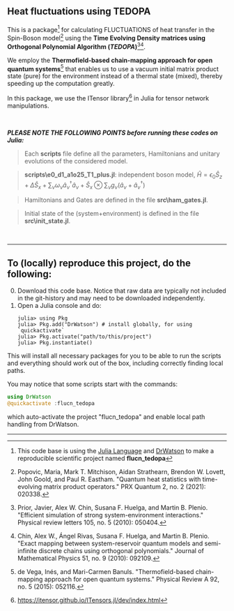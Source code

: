 ## Heat fluctuations using TEDOPA 

This is a package[^SBmodel] for calculating FLUCTUATIONS of heat transfer in the Spin-Boson model[^PRX2020] using the **Time Evolving Density matrices using Orthogonal Polynomial Algorithm (_TEDOPA_)**[^Prior2010][^Chin2010]. 

We employ the **Thermofield-based chain-mapping approach for open quantum systems**[^PRA2015] that enables us to use a vacuum initial matrix product state (pure) for the environment instead of a thermal state (mixed), thereby speeding up the computation greatly.

In this package, we use the ITensor library[^Itensor] in Julia for tensor network manipulations.
&nbsp;
&NewLine;

&nbsp;

***PLEASE NOTE THE FOLLOWING POINTS before running these codes on Julia:***

> Each **scripts** file define all the parameters, Hamiltonians and unitary evolutions of the considered model.

> **scripts\e0_d1_a1o25_T1_plus.jl**: independent boson model, $\hat{H} = \epsilon_0 \hat{S}_z +\Delta \hat{S}_x  + \sum_{\nu} \omega_{\nu} \hat{a}^{\dagger}_{\nu} \hat{a}_{\nu} + \hat{S}_x \otimes \sum\nolimits_{\nu} g_{\nu} ( \hat{a}_{\nu} + \hat{a}^{\dagger}_{\nu} )$

> Hamiltonians and Gates are defined in the file **src\ham_gates.jl**.

> Initial state of the (system+environment) is defined in the file **src\init_state.jl**.


&nbsp;
&NewLine;

**************************************************************************
[^SBmodel]: This code base is using the [Julia Language](https://julialang.org/) and 
[DrWatson](https://juliadynamics.github.io/DrWatson.jl/stable/) to make 
a reproducible scientific project named **flucn_tedopa**


[^PRX2020]: Popovic, Maria, Mark T. Mitchison, Aidan Strathearn, Brendon W. Lovett, John Goold, and Paul R. Eastham. "Quantum heat statistics with time-evolving matrix product operators." PRX Quantum 2, no. 2 (2021): 020338.

[^Prior2010]: Prior, Javier, Alex W. Chin, Susana F. Huelga, and Martin B. Plenio. "Efficient simulation of strong system-environment interactions." Physical review letters 105, no. 5 (2010): 050404.

[^Chin2010]: Chin, Alex W., Ángel Rivas, Susana F. Huelga, and Martin B. Plenio. "Exact mapping between system-reservoir quantum models and semi-infinite discrete chains using orthogonal polynomials." Journal of Mathematical Physics 51, no. 9 (2010): 092109.

[^PRA2015]: de Vega, Inés, and Mari-Carmen Banuls. "Thermofield-based chain-mapping approach for open quantum systems." Physical Review A 92, no. 5 (2015): 052116.

[^RMP2009]: Esposito, Massimiliano, Upendra Harbola, and Shaul Mukamel. "Nonequilibrium fluctuations, fluctuation theorems, and counting statistics in quantum systems." Reviews of modern physics 81, no. 4 (2009): 1665.

[^Itensor]: https://itensor.github.io/ITensors.jl/dev/index.html

## To (locally) reproduce this project, do the following:

0. Download this code base. Notice that raw data are typically not included in the
   git-history and may need to be downloaded independently.
1. Open a Julia console and do:
   ```
   julia> using Pkg
   julia> Pkg.add("DrWatson") # install globally, for using `quickactivate`
   julia> Pkg.activate("path/to/this/project")
   julia> Pkg.instantiate()
   ```

This will install all necessary packages for you to be able to run the scripts and
everything should work out of the box, including correctly finding local paths.


You may notice that some scripts start with the commands:
```julia
using DrWatson
@quickactivate :flucn_tedopa
```
which auto-activate the project "flucn_tedopa" and enable local path handling from DrWatson.
*****************************************************************************

